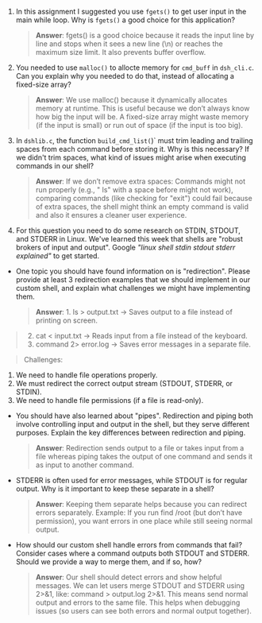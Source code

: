 1. In this assignment I suggested you use `fgets()` to get user input in the main while loop. Why is `fgets()` a good choice for this application?

    > **Answer**:  fgets() is a good choice because it reads the input line by line and stops when it sees a new line (\n) or reaches the maximum size limit. It also prevents buffer overflow.

2. You needed to use `malloc()` to allocte memory for `cmd_buff` in `dsh_cli.c`. Can you explain why you needed to do that, instead of allocating a fixed-size array?

    > **Answer**:  We use malloc() because it dynamically allocates memory at runtime. This is useful because we don’t always know how big the input will be. A fixed-size array might waste memory (if the input is small) or run out of space (if the input is too big).


3. In `dshlib.c`, the function `build_cmd_list(`)` must trim leading and trailing spaces from each command before storing it. Why is this necessary? If we didn't trim spaces, what kind of issues might arise when executing commands in our shell?

    > **Answer**:  If we don’t remove extra spaces: Commands might not run properly (e.g., " ls" with a space before might not work), comparing commands (like checking for "exit") could fail because of extra spaces, the shell might think an empty command is valid and also it ensures a cleaner user experience.

4. For this question you need to do some research on STDIN, STDOUT, and STDERR in Linux. We've learned this week that shells are "robust brokers of input and output". Google _"linux shell stdin stdout stderr explained"_ to get started.

- One topic you should have found information on is "redirection". Please provide at least 3 redirection examples that we should implement in our custom shell, and explain what challenges we might have implementing them.

    > **Answer**: 1. ls > output.txt → Saves output to a file instead of printing on screen.
> 2. cat < input.txt → Reads input from a file instead of the keyboard.
> 3. command 2> error.log → Saves error messages in a separate file.

> Challenges:
1. We need to handle file operations properly.
2. We must redirect the correct output stream (STDOUT, STDERR, or STDIN).
3. We need to handle file permissions (if a file is read-only).


- You should have also learned about "pipes". Redirection and piping both involve controlling input and output in the shell, but they serve different purposes. Explain the key differences between redirection and piping.

    > **Answer**: Redirection sends output to a file or takes input from a file whereas piping takes the output of one command and sends it as input to another command.

- STDERR is often used for error messages, while STDOUT is for regular output. Why is it important to keep these separate in a shell?

    > **Answer**:  Keeping them separate helps because you can redirect errors separately. Example: If you run find /root (but don’t have permission), you want errors in one place while still seeing normal output.

- How should our custom shell handle errors from commands that fail? Consider cases where a command outputs both STDOUT and STDERR. Should we provide a way to merge them, and if so, how?

    > **Answer**:  Our shell should detect errors and show helpful messages. We can let users merge STDOUT and STDERR using 2>&1, like: command > output.log 2>&1. This means send normal output and errors to the same file. This helps when debugging issues (so users can see both errors and normal output together).
